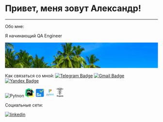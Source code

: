 # Привет, меня зовут Александр!

---

Обо мне:

Я начинающий QA Engineer

<p align="center">
 <img width="600" src="asserts/tropic.png"/>
</p>



Как связаться со мной: 
[![Telegram Badge](https://img.shields.io/badge/-@AlexM150-blue?style=flat&logo=Telegram&logoColor=white)](https://t.me/AlexM150) 
[![Gmail Badge](https://img.shields.io/badge/-Gmail-red?style=flat&logo=Gmail&logoColor=white)](mailto:jungleman150@gmail.com)
[![Yandex Badge](https://img.shields.io/badge/-Gmail-red?style=flat&logo=Gmail&logoColor=white)](mailto:alexm150@yandex.ru)


<p>
 <img alt="Pytnon" weight="100", height="30" src="https://www.python.org/static/community_logos/python-logo-master-v3-TM.png" />
 <img width="30" src="asserts/PyCharm_icon.png"/>
 <img width="30" src="asserts/icons8-автоматизация-тестирования-selenium.svg"/>
 <img width="30" src="asserts/pytest-original-wordmark.svg"/>
 <img width="25" src="asserts/Requests_Python_Logo.png"/>
</p>

Социальные сети:

  <div id="badges">
    <a href="https://www.linkedin.com/in/alexmisyuk/" target="_blank">
      <img src="https://cdn-icons-png.flaticon.com/512/2504/2504799.png" width="40" height="40" alt="linkedin" />
    </a>
  </div>
